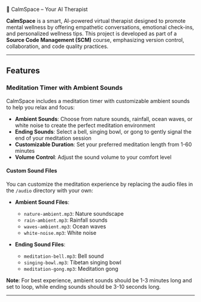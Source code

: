 🧠 CalmSpace – Your AI Therapist

**CalmSpace** is a smart, AI-powered virtual therapist designed to promote mental wellness by offering empathetic conversations, emotional check-ins, and personalized wellness tips. This project is developed as part of a **Source Code Management (SCM)** course, emphasizing version control, collaboration, and code quality practices.

---

## Features

### Meditation Timer with Ambient Sounds

CalmSpace includes a meditation timer with customizable ambient sounds to help you relax and focus:

- **Ambient Sounds**: Choose from nature sounds, rainfall, ocean waves, or white noise to create the perfect meditation environment
- **Ending Sounds**: Select a bell, singing bowl, or gong to gently signal the end of your meditation session
- **Customizable Duration**: Set your preferred meditation length from 1-60 minutes
- **Volume Control**: Adjust the sound volume to your comfort level

#### Custom Sound Files

You can customize the meditation experience by replacing the audio files in the `/audio` directory with your own:

- **Ambient Sound Files**:

  - `nature-ambient.mp3`: Nature soundscape
  - `rain-ambient.mp3`: Rainfall sounds
  - `waves-ambient.mp3`: Ocean waves
  - `white-noise.mp3`: White noise

- **Ending Sound Files**:
  - `meditation-bell.mp3`: Bell sound
  - `singing-bowl.mp3`: Tibetan singing bowl
  - `meditation-gong.mp3`: Meditation gong

**Note**: For best experience, ambient sounds should be 1-3 minutes long and set to loop, while ending sounds should be 3-10 seconds long.

---
